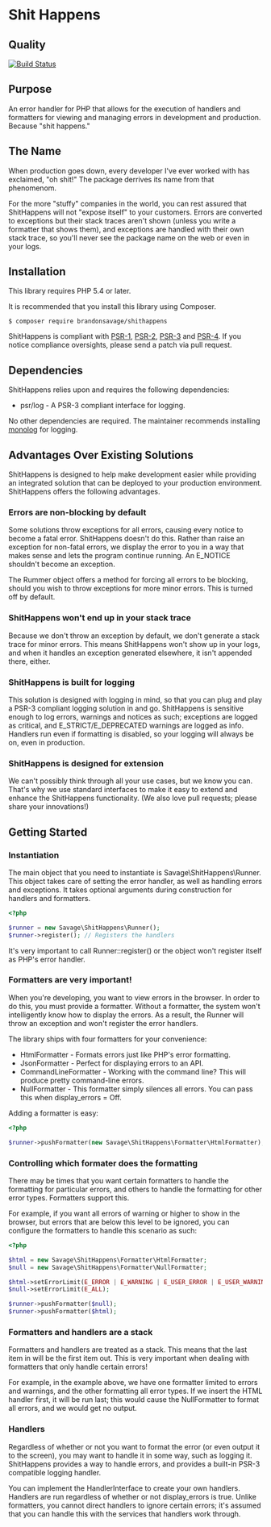 # Shit Happens

## Quality

[![Build Status](https://travis-ci.org/brandonsavage/shithappens.svg?branch=master)](https://travis-ci.org/brandonsavage/Ashithappens)


## Purpose
An error handler for PHP that allows for the execution of handlers and formatters for viewing and managing errors in
development and production. Because "shit happens."

## The Name

When production goes down, every developer I've ever worked with has exclaimed, "oh shit!" The package derrives its name from that phenomenom.

For the more "stuffy" companies in the world, you can rest assured that ShitHappens will not "expose itself" to your customers. Errors are converted to exceptions but their stack traces aren't shown (unless you write a formatter that shows them), and exceptions are handled with their own stack trace, so you'll never see the package name on the web or even in your logs. 

## Installation

This library requires PHP 5.4 or later.

It is recommended that you install this library using Composer.

```
$ composer require brandonsavage/shithappens
```

ShitHappens is compliant with [PSR-1][], [PSR-2][], [PSR-3][] and [PSR-4][]. If you notice compliance oversights, please
send a patch via pull request.

[PSR-1]: https://github.com/php-fig/fig-standards/blob/master/accepted/PSR-1-basic-coding-standard.md
[PSR-2]: https://github.com/php-fig/fig-standards/blob/master/accepted/PSR-2-coding-style-guide.md
[PSR-3]: https://github.com/php-fig/fig-standards/blob/master/accepted/PSR-3-logger-interface.md
[PSR-4]: https://github.com/php-fig/fig-standards/blob/master/accepted/PSR-4-autoloader.md

## Dependencies

ShitHappens relies upon and requires the following dependencies:

* psr/log - A PSR-3 compliant interface for logging.

No other dependencies are required. The maintainer recommends installing [monolog][] for logging.

[monolog]: https://github.com/Seldaek/monolog

## Advantages Over Existing Solutions

ShitHappens is designed to help make development easier while providing an integrated solution that can be deployed to
your production environment. ShitHappens offers the following advantages.

### Errors are non-blocking by default

Some solutions throw exceptions for all errors, causing every notice to become a fatal error. ShitHappens doesn't do this.
Rather than raise an exception for non-fatal errors, we display the error to you in a way that makes sense and lets the
program continue running. An E_NOTICE shouldn't become an exception.

The Rummer object offers a method for forcing all errors to be blocking, should you wish to throw exceptions for more minor errors. This is turned off by default.

### ShitHappens won't end up in your stack trace

Because we don't throw an exception by default, we don't generate a stack trace for minor errors. This means ShitHappens won't show up in your logs, and when it handles an exception generated elsewhere, it isn't appended there, either.

### ShitHappens is built for logging

This solution is designed with logging in mind, so that you can plug and play a PSR-3 compliant logging solution in and
go. ShitHappens is sensitive enough to log errors, warnings and notices as such; exceptions are logged as critical, and
E_STRICT/E_DEPRECATED warnings are logged as info. Handlers run even if formatting is disabled, so your logging will
always be on, even in production.

### ShitHappens is designed for extension

We can't possibly think through all your use cases, but we know you can. That's why we use standard interfaces to make
it easy to extend and enhance the ShitHappens functionality. (We also love pull requests; please share your
innovations!)

## Getting Started

### Instantiation

The main object that you need to instantiate is Savage\ShitHappens\Runner. This object takes care of setting the error
handler, as well as handling errors and exceptions. It takes optional arguments during construction for handlers and
formatters.

```php
<?php

$runner = new Savage\ShitHappens\Runner();
$runner->register(); // Registers the handlers
```

It's very important to call Runner::register() or the object won't register itself as PHP's error handler.

### Formatters are very important!

When you're developing, you want to view errors in the browser. In order to do this, you must provide a formatter.
Without a formatter, the system won't intelligently know how to display the errors. As a result, the Runner will throw
an exception and won't register the error handlers.

The library ships with four formatters for your convenience:

* HtmlFormatter - Formats errors just like PHP's error formatting.
* JsonFormatter - Perfect for displaying errors to an API.
* CommandLineFormatter - Working with the command line? This will produce pretty command-line errors.
* NullFormatter - This formatter simply silences all errors. You can pass this when display_errors = Off.

Adding a formatter is easy:

```php
<?php

$runner->pushFormatter(new Savage\ShitHappens\Formatter\HtmlFormatter);
```

### Controlling which formater does the formatting

There may be times that you want certain formatters to handle the formatting for particular errors, and others to handle
the formatting for other error types. Formatters support this.

For example, if you want all errors of warning or higher to show in the browser, but errors that are below this level
to be ignored, you can configure the formatters to handle this scenario as such:

```php
<?php

$html = new Savage\ShitHappens\Formatter\HtmlFormatter;
$null = new Savage\ShitHappens\Formatter\NullFormatter;

$html->setErrorLimit(E_ERROR | E_WARNING | E_USER_ERROR | E_USER_WARNING);
$null->setErrorLimit(E_ALL);

$runner->pushFormatter($null);
$runner->pushFormatter($html);
```

### Formatters and handlers are a stack

Formatters and handlers are treated as a stack. This means that the last item in will be the first item out. This is
very important when dealing with formatters that only handle certain errors!

For example, in the example above, we have one formatter limited to errors and warnings, and the other formatting all
error types. If we insert the HTML handler first, it will be run last; this would cause the NullFormatter to format all
errors, and we would get no output.

### Handlers

Regardless of whether or not you want to format the error (or even output it to the screen), you may want to handle it
in some way, such as logging it. ShitHappens provides a way to handle errors, and provides a built-in PSR-3 compatible
logging handler.

You can implement the HandlerInterface to create your own handlers. Handlers are run regardless of whether or not
display_errors is true. Unlike formatters, you cannot direct handlers to ignore certain errors; it's assumed that you
can handle this with the services that handlers work through.

